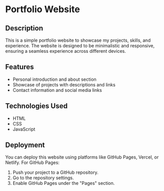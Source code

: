 # Portfolio Website

## Description
This is a simple portfolio website to showcase my projects, skills, and experience. The website is designed to be minimalistic and responsive, ensuring a seamless experience across different devices.

## Features
- Personal introduction and about section
- Showcase of projects with descriptions and links
- Contact information and social media links

## Technologies Used
- HTML
- CSS
- JavaScript

## Deployment
You can deploy this website using platforms like GitHub Pages, Vercel, or Netlify. For GitHub Pages:
1. Push your project to a GitHub repository.
2. Go to the repository settings.
3. Enable GitHub Pages under the "Pages" section.




